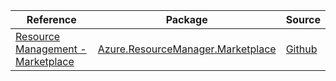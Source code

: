 | Reference | Package | Source |
|---|---|---|
|[Resource Management - Marketplace](resourcemanager.marketplace-readme.md)|[Azure.ResourceManager.Marketplace](https://www.nuget.org/packages/Azure.ResourceManager.Marketplace)|[Github](https://github.com/Azure/azure-sdk-for-net/blob/main/sdk/marketplace/Azure.ResourceManager.Marketplace)|
